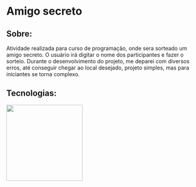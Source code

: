 <h1>Amigo secreto</h1>

<h2>Sobre:</h2>
<p>Atividade realizada para curso de programação, onde sera sorteado um amigo secreto. O usuário irá digitar o nome dos participantes e fazer o sorteio.
 Durante o desenvolvimento do projeto, me deparei com diversos erros, até conseguir chegar ao local desejado, projeto simples, mas para iniciantes se torna complexo.</p>

## Tecnologias:
<div>
  <img src="https://static.vecteezy.com/system/resources/previews/009/239/954/non_2x/html-js-css-icon-style-vector.jpg" width="200">
</div>
